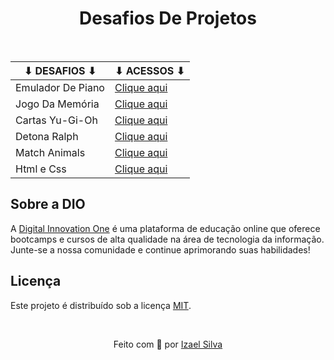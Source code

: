 <div align="center">

# Desafios De Projetos
<br>

</div>


| ⬇ DESAFIOS ⬇      | ⬇ ACESSOS ⬇                                                                   |
|-------------------|-------------------------------------------------------------------------------|
| Emulador De Piano |   [Clique aqui](construindo-um-simulador-de-piano-com-javaScript/)            |
| Jogo Da Memória   |   [Clique aqui](criando-um-jogo-da-memoria-com-emojis-utilizando-javascript/) |
| Cartas Yu-Gi-Oh   |   [Clique aqui](criando-um-jogo-de-cartas-do-yu-gi-oh-om-javascript-e-css/)   | 
| Detona Ralph      |   [Clique aqui](detona-ralph-com-javascript/)                                 |
| Match Animals     |   [Clique aqui](match-animals-game/)                                          |
| Html e Css        |   [Clique aqui](trilha-html-css/)                                             |

## Sobre a DIO

A [Digital Innovation One](https://www.dio.me/) é uma plataforma de educação online que oferece bootcamps e cursos de alta qualidade na área de tecnologia da informação. Junte-se a nossa comunidade e continue aprimorando suas habilidades!

## Licença

Este projeto é distribuído sob a licença [MIT](LICENSE).

<br>

<p align="center">
    Feito com 💖 por
    <a href="https://github.com/ias4g">Izael Silva</a>
</p>